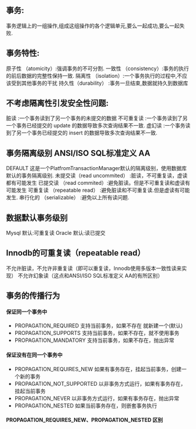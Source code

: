 
## 事务: 
事务逻辑上的一组操作,组成这组操作的各个逻辑单元,要么一起成功,要么一起失败.

## 事务特性: 
原子性 （atomicity）:强调事务的不可分割. 
一致性 （consistency）:事务的执行的前后数据的完整性保持一致. 
隔离性 （isolation）:一个事务执行的过程中,不应该受到其他事务的干扰 
持久性（durability） :事务一旦结束,数据就持久到数据库

## 不考虑隔离性引发安全性问题: 
脏读 :一个事务读到了另一个事务的未提交的数据 
不可重复读 :一个事务读到了另一个事务已经提交的 update 的数据导致多次查询结果不一致. 
虚幻读 :一个事务读到了另一个事务已经提交的 insert 的数据导致多次查询结果不一致.

## 事务隔离级别  ANSI/ISO SQL标准定义  AA
DEFAULT 这是一个PlatfromTransactionManager默认的隔离级别，使用数据库默认的事务隔离级别. 
未提交读（read uncommited） :脏读，不可重复读，虚读都有可能发生 
已提交读 （read commited）:避免脏读。但是不可重复读和虚读有可能发生 
可重复读 （repeatable read） :避免脏读和不可重复读.但是虚读有可能发生. 
串行化的 （serializable） :避免以上所有读问题. 

## 数据默认事务级别
Mysql 默认:可重复读 
Oracle 默认:读已提交

## Innodb的可重复读（repeatable read）
不允许脏读，不允许非重复读（即可以重复读，Innodb使用多版本一致性读来实现）
不允许幻象读（这点和ANSI/ISO SQL标准定义 AA的有所区别）



## 事务的传播行为
#### 保证同一个事务中 
* PROPAGATION_REQUIRED 支持当前事务，如果不存在 就新建一个(默认) 
* PROPAGATION_SUPPORTS 支持当前事务，如果不存在，就不使用事务 
* PROPAGATION_MANDATORY 支持当前事务，如果不存在，抛出异常 


#### 保证没有在同一个事务中 
* PROPAGATION_REQUIRES_NEW 如果有事务存在，挂起当前事务，创建一个新的事务 
* PROPAGATION_NOT_SUPPORTED 以非事务方式运行，如果有事务存在，挂起当前事务 
* PROPAGATION_NEVER 以非事务方式运行，如果有事务存在，抛出异常 
* PROPAGATION_NESTED 如果当前事务存在，则嵌套事务执行

#### PROPAGATION_REQUIRES_NEW、PROPAGATION_NESTED 区别



